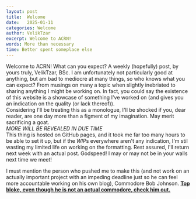 ```yaml
---
layout: post
title:  Welcome
date:   2025-01-11
categories: Welcome
author: VelikTzar
excerpt: Welcome to ACRN!
words: More than necessary
time: Better spent someplace else
---
```

Welcome to ACRN! What can you expect? A weekly (hopefully) post, by yours truly, VelikTzar, BSc. I am unfortunately not particularly good at anything, but am bad to mediocre at many things, so who knows what you can expect? From musings on many a topic when slightly inebriated to sharing anything I might be working on. In fact, you could say the existence of this website is a showcase of something I've worked on (and gives you an indication on the quality (or lack thereof)).\
Considering I'll be treating this as a monologue, I'll be shocked if you, dear reader, are one day more than a figment of my imagination. May merit sacrificing a goat.\
_MORE WILL BE REVEALED IN DUE TIME_\
This thing is hosted on GitHub pages, and it took me far too many hours to be able to set it up, but if the *WIP*s everywhere aren't any indication, I'm stil wasting my limited life on working on the formatting. Rest assured, I'll return next week with an actual post. 
Godspeed! I may or may not be in your walls next time we meet!


I must mention the person who pushed me to make this (and not work on an actually important project with an impeding deadline just so he can feel more accountable working on his own blog), Commodore Bob Johnson. **[Top bloke, even though he is not an actual commodore, check him out.](https://virtualdustpan.co.uk/)**